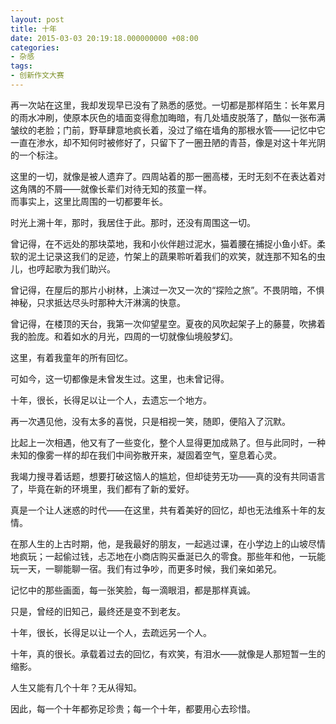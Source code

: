 ```yaml
---
layout: post
title: 十年
date: 2015-03-03 20:19:18.000000000 +08:00
categories:
- 杂感
tags:
- 创新作文大赛
---
```

再一次站在这里，我却发现早已没有了熟悉的感觉。一切都是那样陌生：长年累月的雨水冲刷，使原本灰色的墙面变得愈加晦暗，有几处墙皮脱落了，酷似一张布满皱纹的老脸；门前，野草肆意地疯长着，没过了缩在墙角的那根水管——记忆中它一直在渗水，却不知何时被修好了，只留下了一圈丑陋的青苔，像是对这十年光阴的一个标注。

这里的一切，就像是被人遗弃了。四周站着的那一圈高楼，无时无刻不在表达着对这角隅的不屑——就像长辈们对待无知的孩童一样。  
而事实上，这里比周围的一切都要年长。

时光上溯十年，那时，我居住于此。那时，还没有周围这一切。

曾记得，在不远处的那块菜地，我和小伙伴趟过泥水，猫着腰在捕捉小鱼小虾。柔软的泥土记录这我们的足迹，竹架上的蔬果聆听着我们的欢笑，就连那不知名的虫儿，也哼起歌为我们助兴。

曾记得，在屋后的那片小树林，上演过一次又一次的“探险之旅”。不畏阴暗，不惧神秘，只求抵达尽头时那种大汗淋漓的快意。

曾记得，在楼顶的天台，我第一次仰望星空。夏夜的风吹起架子上的藤蔓，吹拂着我的脸庞。和着如水的月光，四周的一切就像仙境般梦幻。

这里，有着我童年的所有回忆。

可如今，这一切都像是未曾发生过。这里，也未曾记得。

十年，很长，长得足以让一个人，去遗忘一个地方。

再一次遇见他，没有太多的喜悦，只是相视一笑，随即，便陷入了沉默。

比起上一次相遇，他又有了一些变化，整个人显得更加成熟了。但与此同时，一种未知的像雾一样的却在我们中间弥散开来，凝固着空气，窒息着心灵。

我竭力搜寻着话题，想要打破这恼人的尴尬，但却徒劳无功——真的没有共同语言了，毕竟在新的环境里，我们都有了新的爱好。

真是一个让人迷惑的时代——在这里，共有着美好的回忆，却也无法维系十年的友情。

在那人生的上古时期，他，是我最好的朋友，一起逃过课，在小学边上的山坡尽情地疯玩；一起偷过钱，忐忑地在小商店购买垂涎已久的零食。那些年和他，一玩能玩一天，一聊能聊一宿。我们有过争吵，而更多时候，我们亲如弟兄。

记忆中的那些画面，每一张笑脸，每一滴眼泪，都是那样真诚。

只是，曾经的旧知己，最终还是变不到老友。

十年，很长，长得足以让一个人，去疏远另一个人。

十年，真的很长。承载着过去的回忆，有欢笑，有泪水——就像是人那短暂一生的缩影。

人生又能有几个十年？无从得知。

因此，每一个十年都弥足珍贵；每一个十年，都要用心去珍惜。
